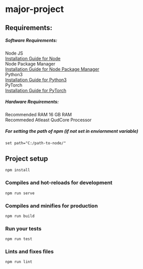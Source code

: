 # major-project

## Requirements:

##### Software Requirements:<br/>
Node JS <br/> [Installation Guide for Node](https://nodejs.org/en/download/)<br/>
Node Package Manager <br/> [Installation Guide for Node Package Manager](https://www.npmjs.com/package/download)<br/>
Python3 <br/>[Installation Guide for Python3](https://www.python.org/downloads/)<br/>
PyTorch <br/>[Installation Guide for PyTorch](https://pytorch.org/resources)<br/>

##### Hardware Requirements: <br/>
Recommended RAM 16 GB RAM<br/>
Recommeded Atleast QudCore Processor<br/>


##### For setting the path of npm (if not set in enviornment variable)
```
set path="C:/path-to-node/"
```
## Project setup
```
npm install
```

### Compiles and hot-reloads for development
```
npm run serve
```

### Compiles and minifies for production
```
npm run build
```

### Run your tests
```
npm run test
```

### Lints and fixes files
```
npm run lint
```
